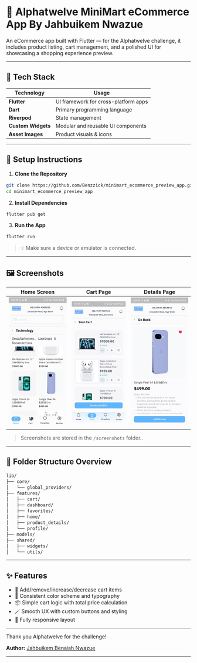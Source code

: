 # 🛒 Alphatwelve MiniMart eCommerce App By Jahbuikem Nwazue

An eCommerce app built with Flutter — for the Alphatwelve challenge, it includes product listing, cart management, and a polished UI for showcasing a shopping experience preview.

---

## 🧱 Tech Stack

| Technology     | Usage                              |
|----------------|------------------------------------|
| **Flutter**    | UI framework for cross-platform apps |
| **Dart**       | Primary programming language       |
| **Riverpod**   | State management                   |
| **Custom Widgets** | Modular and reusable UI components |
| **Asset Images** | Product visuals & icons         |

---

## 🚀 Setup Instructions

1. **Clone the Repository**

```bash
git clone https://github.com/Benzzick/minimart_ecommerce_preview_app.git
cd minimart_ecommerce_preview_app
```

2. **Install Dependencies**

```bash
flutter pub get
```

3. **Run the App**

```bash
flutter run
```

> 💡 Make sure a device or emulator is connected.

---

## 🖼️ Screenshots

| Home Screen | Cart Page | Details Page |
|-------------|------------|-------------------|
| ![Home](screenshots/home.jpeg) | ![Cart](screenshots/cart.jpeg) | ![Product Details](screenshots/product-details.jpeg) |

> Screenshots are stored in the `/screenshots` folder..

---

## 📁 Folder Structure Overview

```
lib/
├── core/
│   └── global_providers/
├── features/
│   ├── cart/
│   ├── dashboard/
│   ├── favorites/
│   ├── home/
│   ├── product_details/
│   └── profile/
├── models/
├── shared/
│   ├── widgets/
│   └── utils/
```

---

## ✨ Features

- 🧺 Add/remove/increase/decrease cart items
- 🎨 Consistent color scheme and typography
- 📦 Simple cart logic with total price calculation
- 🪄 Smooth UX with custom buttons and styling
- 📱 Fully responsive layout

---

Thank you Alphatwelve for the challenge!

**Author:** [Jahbuikem Benaiah Nwazue](https://github.com/Benzzick/)

---